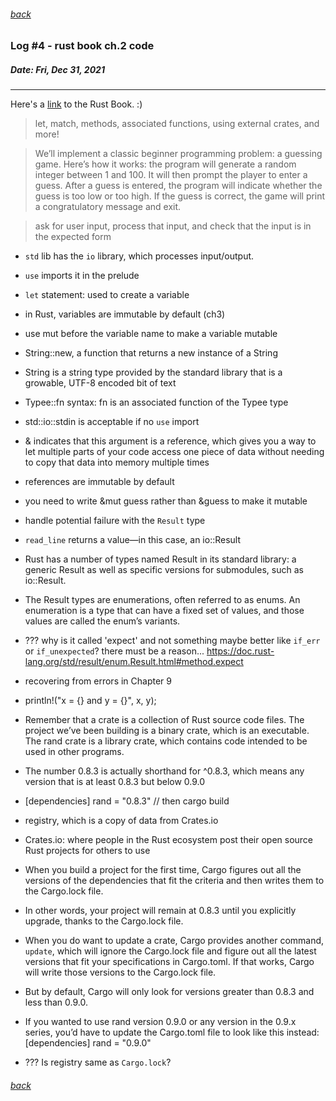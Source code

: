 ###### [back](./../README.md)

### Log #4 - rust book ch.2 code
##### Date: Fri, Dec 31, 2021
-----------
Here's a [link](https://doc.rust-lang.org/book/) to the Rust Book. :)

>let, match, methods, associated functions, using external crates, and more!

>We’ll implement a classic beginner programming problem: a guessing game. Here’s how it works: the program will generate a random integer between 1 and 100. It will then prompt the player to enter a guess. After a guess is entered, the program will indicate whether the guess is too low or too high. If the guess is correct, the game will print a congratulatory message and exit.

> ask for user input, process that input, and check that the input is in the expected form

- `std` lib has the `io` library, which processes input/output. 
- `use` imports it in the prelude
- `let` statement: used to create a variable
- in Rust, variables are immutable by default (ch3)
- use mut before the variable name to make a variable mutable
- String::new, a function that returns a new instance of a String
- String is a string type provided by the standard library that is a growable, UTF-8 encoded bit of text
- Typee::fn syntax: fn is an associated function of the Typee type
- std::io::stdin is acceptable if no `use` import
- & indicates that this argument is a reference, which gives you a way to let multiple parts of your code access one piece of data without needing to copy that data into memory multiple times
- references are immutable by default
- you need to write &mut guess rather than &guess to make it mutable
- handle potential failure with the `Result` type
- `read_line` returns a value—in this case, an io::Result
- Rust has a number of types named Result in its standard library: a generic Result as well as specific versions for submodules, such as io::Result.
- The Result types are enumerations, often referred to as enums. An enumeration is a type that can have a fixed set of values, and those values are called the enum’s variants.
- ??? why is it called 'expect' and not something maybe better like `if_err` or `if_unexpected`? there must be a reason... https://doc.rust-lang.org/std/result/enum.Result.html#method.expect
- recovering from errors in Chapter 9
- println!("x = {} and y = {}", x, y);


- Remember that a crate is a collection of Rust source code files. The project we’ve been building is a binary crate, which is an executable. The rand crate is a library crate, which contains code intended to be used in other programs.
- The number 0.8.3 is actually shorthand for ^0.8.3, which means any version that is at least 0.8.3 but below 0.9.0
- [dependencies] rand = "0.8.3" // then cargo build
- registry, which is a copy of data from Crates.io
- Crates.io: where people in the Rust ecosystem post their open source Rust projects for others to use
- When you build a project for the first time, Cargo figures out all the versions of the dependencies that fit the criteria and then writes them to the Cargo.lock file.
- In other words, your project will remain at 0.8.3 until you explicitly upgrade, thanks to the Cargo.lock file.
- When you do want to update a crate, Cargo provides another command, `update`, which will ignore the Cargo.lock file and figure out all the latest versions that fit your specifications in Cargo.toml. If that works, Cargo will write those versions to the Cargo.lock file.
- But by default, Cargo will only look for versions greater than 0.8.3 and less than 0.9.0. 
- If you wanted to use rand version 0.9.0 or any version in the 0.9.x series, you’d have to update the Cargo.toml file to look like this instead: [dependencies] rand = "0.9.0"
- ??? Is registry same as `Cargo.lock`?


###### [back](./../README.md)